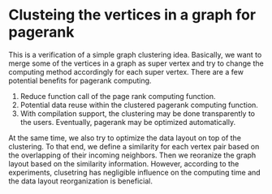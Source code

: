 # Clusteing the vertices in a graph for pagerank
This is a verification of a simple graph clustering idea.
Basically, we want to merge some of the vertices in a 
graph as super vertex and try to change the computing 
method accordingly for each super vertex. There are a 
few potential benefits for pagerank computing.  

1) Reduce function call of the page rank computing function.  
2) Potential data reuse within the clustered pagerank computing function.  
3) With compilation support, the clustering may be done transparently to the users.
Eventually, pagerank may be optimized automatically.  

At the same time, we also try to optimize the data layout on top 
of the clustering. To that end, we define a similarity for each vertex pair based on the 
overlapping of their incoming neighbors. Then we reoranize 
the graph layout based on the similarity information. 
However, according to the experiments, clusetring has negligible influence on the 
computing time and the data layout reorganization is beneficial. 


